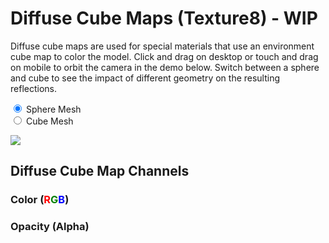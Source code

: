 ---
---
# Diffuse Cube Maps (Texture8) - WIP
Diffuse cube maps are used for special materials that use an environment cube map to color the model. 
Click and drag on desktop or touch and drag on mobile to orbit the camera in the demo below. Switch between a sphere and cube 
to see the impact of different geometry on the resulting reflections.

<style>
    #imgCanvas {
        width: 100%;
        outline: none;
    }
</style>

<div class="container">
    <div class="row">
        <div class="col-md-5 my-auto">
            <canvas id="imgCanvas" class="row"></canvas>
            <form class="row">
                <div class="form-check form-check-inline">
                    <input type="radio" name="shape" id="sphere" class="form-check-input" value="sphere" checked>
                    <label for="sphere" class="form-check-label">Sphere Mesh</label>
                </div>
                <div class="form-check form-check-inline">
                    <input type="radio" name="shape" id="cube" class="form-check-input" value="cube">
                    <label for="cube" class="form-check-label">Cube Mesh</label>
                </div>
            </form>
        </div>
        <div class="col">
            <img src="{{ "/assets/images/dif_cube/cubemap.jpg" | relative_url }}" height="auto" width="auto">
        </div>
    </div>
</div>

## Diffuse Cube Map Channels
### Color (<span style="color:red">R</span><span style="color:green">G</span><span style="color:blue">B</span>)


### Opacity (Alpha)

<script type="module">
    import { DifCubeDemo } from "./assets/javascript/difcube.js";

    const imgCanvas = document.getElementById("imgCanvas");
    const demo = new DifCubeDemo(window, imgCanvas,
        "{{ "/assets/images/dif_cube/" | relative_url }}");

    document.getElementById("sphere").addEventListener("click", function () { demo.setSphere(); }, false);
    document.getElementById("cube").addEventListener("click", function () { demo.setCube(); }, false);
</script>
